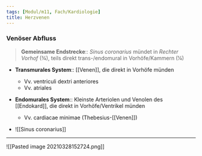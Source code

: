 ```yaml
---
tags: [Modul/m11, Fach/Kardiologie]
title: Herzvenen
---
```

### Venöser Abfluss
> **Gemeinsame Endstrecke**:: *Sinus coronarius* mündet in *Rechter Vorhof* (¾), teils direkt trans-/endomural in Vorhöfe/Kammern (¼)

- **Transmurales System**:: [[Venen]], die direkt in Vorhöfe münden
	- Vv. ventriculi dextri anteriores
	- Vv. atriales
- **Endomurales System**:: Kleinste Arteriolen und Venolen des [[Endokard]], die direkt in Vorhöfe/Ventrikel münden
	- Vv. cardiacae minimae (Thebesius-[[Venen]])

- ![[Sinus coronarius]]
---
![[Pasted image 20210328152724.png]]

